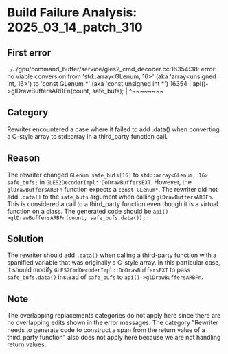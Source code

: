 # Build Failure Analysis: 2025_03_14_patch_310

## First error

../../gpu/command_buffer/service/gles2_cmd_decoder.cc:16354:38: error: no viable conversion from 'std::array<GLenum, 16>' (aka 'array<unsigned int, 16>') to 'const GLenum *' (aka 'const unsigned int *')
 16354 |     api()->glDrawBuffersARBFn(count, safe_bufs);
       |                                      ^~~~~~~~~

## Category
Rewriter encountered a case where it failed to add .data() when converting a C-style array to std::array in a third_party function call.

## Reason
The rewriter changed `GLenum safe_bufs[16]` to `std::array<GLenum, 16> safe_bufs;` in `GLES2DecoderImpl::DoDrawBuffersEXT`.  However, the `glDrawBuffersARBFn` function expects a `const GLenum*`. The rewriter did not add `.data()` to the `safe_bufs` argument when calling `glDrawBuffersARBFn`. This is considered a call to a third_party function even though it is a virtual function on a class. The generated code should be `api()->glDrawBuffersARBFn(count, safe_bufs.data());`

## Solution
The rewriter should add `.data()` when calling a third-party function with a spanified variable that was originally a C-style array. In this particular case, it should modify `GLES2CmdDecoderImpl::DoDrawBuffersEXT` to pass `safe_bufs.data()` instead of `safe_bufs` to `api()->glDrawBuffersARBFn`.

## Note
The overlapping replacements categories do not apply here since there are no overlapping edits shown in the error messages. The category "Rewriter needs to generate code to construct a span from the return value of a third_party function" also does not apply here because we are not handling return values.